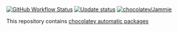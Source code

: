 [![GitHub Workflow Status](https://img.shields.io/github/workflow/status/JamieMagee/chocolatey-packages/Update?style=for-the-badge)](https://github.com/JamieMagee/chocolatey-packages)
[![Update status](https://img.shields.io/badge/Gist-update%20status-brightgreen?style=for-the-badge&logo=GitHub)](https://gist.github.com/JamieMagee/bab06468143f49adc9b0e65eb1e8c5be)
[![chocolatey/Jammie](https://img.shields.io/badge/Chocolatey-Jammie-blue?style=for-the-badge)](https://chocolatey.org/profiles/Jammie)

This repository contains [chocolatey automatic packages](https://chocolatey.org/docs/automatic-packages)
